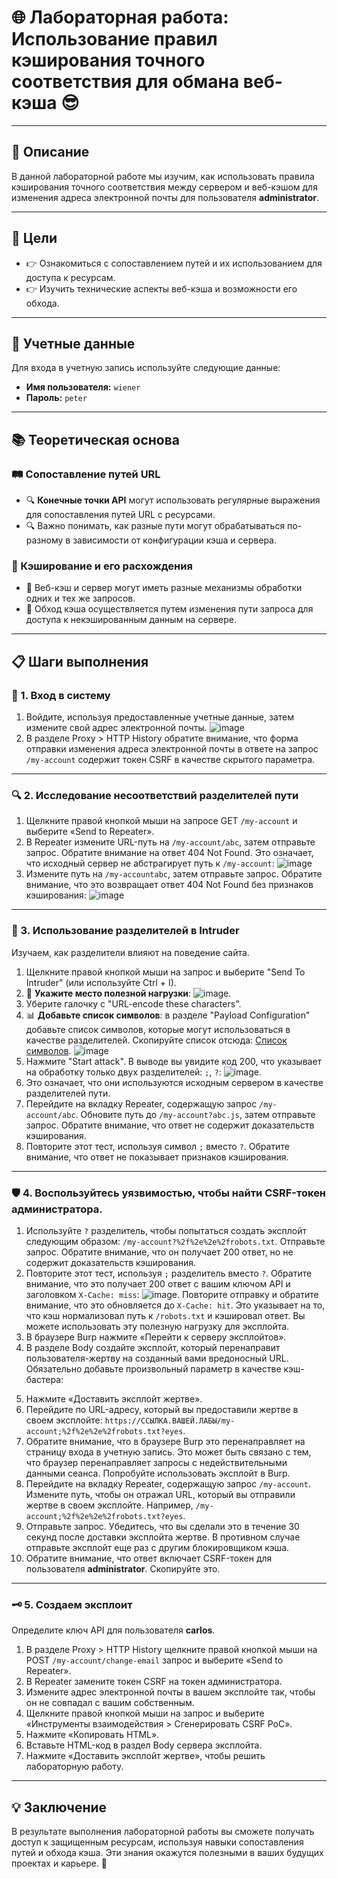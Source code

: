 # 🌐 Лабораторная работа: Использование правил кэширования точного соответствия для обмана веб-кэша 😎

---

## 📜 Описание
В данной лабораторной работе мы изучим, как использовать правила кэширования точного соответствия между сервером и веб-кэшом для изменения адреса электронной почты для пользователя **administrator**.

---

## 🎯 Цели
- 👉 Ознакомиться с сопоставлением путей и их использованием для доступа к ресурсам.
- 👉 Изучить технические аспекты веб-кэша и возможности его обхода.

---

## 🔑 Учетные данные
Для входа в учетную запись используйте следующие данные:
- **Имя пользователя:** `wiener`
- **Пароль:** `peter`

---

## 📚 Теоретическая основа

### 🛤️ Сопоставление путей URL
- 🔍 **Конечные точки API** могут использовать регулярные выражения для сопоставления путей URL с ресурсами.
- 🔍 Важно понимать, как разные пути могут обрабатываться по-разному в зависимости от конфигурации кэша и сервера.

### 🔄 Кэширование и его расхождения
- 🔄 Веб-кэш и сервер могут иметь разные механизмы обработки одних и тех же запросов.
- 🔄 Обход кэша осуществляется путем изменения пути запроса для доступа к некэшированным данным на сервере.

---

## 📋 Шаги выполнения

### 🔐 1. Вход в систему
1. Войдите, используя предоставленные учетные данные, затем измените свой адрес электронной почты.
   ![image](https://github.com/user-attachments/assets/ee0498ee-2a13-42d1-bfbe-d7c09d95039a)
2. В разделе Proxy > HTTP History обратите внимание, что форма отправки изменения адреса электронной почты в ответе на запрос `/my-account` содержит токен CSRF в качестве скрытого параметра.

---

### 🔍 2. Исследование несоответствий разделителей пути
1. Щелкните правой кнопкой мыши на запросе GET `/my-account` и выберите «Send to Repeater».
2. В Repeater измените URL-путь на `/my-account/abc`, затем отправьте запрос. Обратите внимание на ответ 404 Not Found. Это означает, что исходный сервер не абстрагирует путь к `/my-account`: 
   ![image](https://github.com/user-attachments/assets/d7c29692-e2e6-44de-9a1e-a5db82f14266)
3. Измените путь на `/my-accountabc`, затем отправьте запрос. Обратите внимание, что это возвращает ответ 404 Not Found без признаков кэширования: 
   ![image](https://github.com/user-attachments/assets/31e57b0f-8139-49db-8446-efdcbf5e04b4)

---

### 🔄 3. Использование разделителей в Intruder
Изучаем, как разделители влияют на поведение сайта.
1. Щелкните правой кнопкой мыши на запрос и выберите "Send To Intruder" (или используйте Ctrl + I).
2. 📄 **Укажите место полезной нагрузки**:
   ![image](https://github.com/user-attachments/assets/f6128369-516e-44b4-a804-e145f593ff38).
3. Уберите галочку с "URL-encode these characters".
4. 📊 **Добавьте список символов**: в разделе "Payload Configuration" добавьте список символов, которые могут использоваться в качестве разделителей.
   Скопируйте список отсюда: [Список символов](https://portswigger.net/web-security/web-cache-deception/wcd-lab-delimiter-list).
   ![image](https://github.com/user-attachments/assets/f109678c-1d5f-4604-8970-97562d595b7c)
5. Нажмите "Start attack". 
   В выводе вы увидите код 200, что указывает на обработку только двух разделителей: `;`, `?`: 
   ![image](https://github.com/user-attachments/assets/4e216ecf-2138-4e0c-95ea-48fc88406419).
6. Это означает, что они используются исходным сервером в качестве разделителей пути.
7. Перейдите на вкладку Repeater, содержащую запрос `/my-account/abc`. Обновите путь до `/my-account?abc.js`, затем отправьте запрос. Обратите внимание, что ответ не содержит доказательств кэширования.
8. Повторите этот тест, используя символ `;` вместо `?`. Обратите внимание, что ответ не показывает признаков кэширования.

---

### 🛡️ 4. Воспользуйтесь уязвимостью, чтобы найти CSRF-токен администратора.
1. Используйте `?` разделитель, чтобы попытаться создать эксплойт следующим образом: `/my-account?%2f%2e%2e%2frobots.txt`. Отправьте запрос. Обратите внимание, что он получает 200 ответ, но не содержит доказательств кэширования.
2. Повторите этот тест, используя `;` разделитель вместо `?`. Обратите внимание, что это получает 200 ответ с вашим ключом API и заголовком `X-Cache: miss`: ![image](https://github.com/user-attachments/assets/f2a08d85-3536-4a5c-967b-15722dd4b524). Повторите отправку и обратите внимание, что это обновляется до `X-Cache: hit`. Это указывает на то, что кэш нормализовал путь к `/robots.txt` и кэшировал ответ. Вы можете использовать эту полезную нагрузку для эксплойта.
3. В браузере Burp нажмите «Перейти к серверу эксплойтов».
4. В разделе Body создайте эксплойт, который перенаправит пользователя-жертву на созданный вами вредоносный URL. Обязательно добавьте произвольный параметр в качестве кэш-бастера:
<script>document.location="https://ССЫЛКА.ВАШЕЙ.ЛАБЫ/my-account;%2f%2e%2e%2frobots.txt?eyes"</script>
5. Нажмите «Доставить эксплойт жертве».
6. Перейдите по URL-адресу, который вы предоставили жертве в своем эксплойте: `https://ССЫЛКА.ВАШЕЙ.ЛАБЫ/my-account;%2f%2e%2e%2frobots.txt?eyes`.
7. Обратите внимание, что в браузере Burp это перенаправляет на страницу входа в учетную запись. Это может быть связано с тем, что браузер перенаправляет запросы с недействительными данными сеанса. Попробуйте использовать эксплойт в Burp.
8. Перейдите на вкладку Repeater, содержащую запрос `/my-account`. Измените путь, чтобы он отражал URL, который вы отправили жертве в своем эксплойте. Например, `/my-account;%2f%2e%2e%2frobots.txt?eyes`.
9. Отправьте запрос. Убедитесь, что вы сделали это в течение 30 секунд после доставки эксплойта жертве. В противном случае отправьте эксплойт еще раз с другим блокировщиком кэша.
10. Обратите внимание, что ответ включает CSRF-токен для пользователя **administrator**. Скопируйте это.

---

### 🗝️ 5. Создаем эксплоит
Определите ключ API для пользователя **carlos**.
1. В разделе Proxy > HTTP History щелкните правой кнопкой мыши на POST `/my-account/change-email` запрос и выберите «Send to Repeater».
2. В Repeater замените токен CSRF на токен администратора.
3. Измените адрес электронной почты в вашем эксплойте так, чтобы он не совпадал с вашим собственным.
4. Щелкните правой кнопкой мыши на запрос и выберите «Инструменты взаимодействия > Сгенерировать CSRF PoC».
5. Нажмите «Копировать HTML».
6. Вставьте HTML-код в раздел Body сервера эксплойта.
7. Нажмите «Доставить эксплойт жертве», чтобы решить лабораторную работу.

---

## 💡 Заключение
В результате выполнения лабораторной работы вы сможете получать доступ к защищенным ресурсам, используя навыки сопоставления путей и обхода кэша. Эти знания окажутся полезными в ваших будущих проектах и карьере. 🚀
